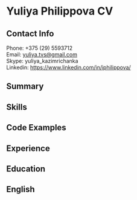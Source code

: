 # Yuliya Philippova CV 

## Contact Info

Phone:   +375 (29) 5593712  
Email:     yuliya.tvs@gmail.com  
Skype:     yuliya_kazimrichanka  
Linkedin: https://www.linkedin.com/in/iphilippova/

## Summary 

## Skills 

## Code Examples 

## Experience 

## Education 

## English 

